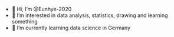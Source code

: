 - 👋 Hi, I’m @Eunhye-2020
- 👀 I’m interested in data analysis, statistics, drawing and learning something 
- 🌱 I’m currently learning data science in Germany 


<!---
Eunhye-2020/Eunhye-2020 is a ✨ special ✨ repository because its `README.md` (this file) appears on your GitHub profile.
You can click the Preview link to take a look at your changes.
--->
